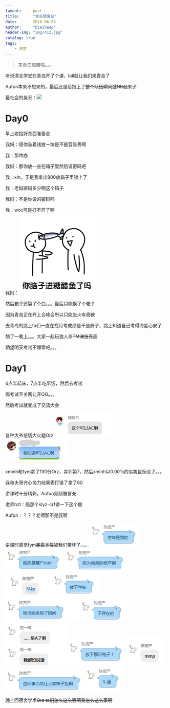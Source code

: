 ```yaml
---
layout:     post
title:      "青岛颓废记"
date:       2018-06-05
author:     "DieSheep"
header-img: "img/412.jpg"
catalog: true
tags:
    - 日常
---
```

>来青岛颓废啦。。。

听说清北学堂在青岛开了个课，loli就让我们来青岛了

Aufun本来不想来的，最后还是给拖上了~~整个队伍瞬间就NB起来了~~

最社会的昊哥：![](/img/52.jpg)

# Day0

早上收拾好东西准备走

我妈：癌你装着钱放一块是不是容易丢啊

我：那咋办

我妈：那你放一些在箱子里然后设密码吧

我：xin，于是我拿出800放箱子里锁上了

我：老妈密码多少啊这个箱子

我妈：不是你设的密码吗

我：woc可是打不开了啊

我妈：![](/img/1(2).jpg)

然后箱子还裂了个口。。。最后只能换了个箱子

因为青岛正在开上合峰会所以只能坐火车~~高铁~~

去青岛的路上ta们一直在找月考成绩~~是不是疯了~~，路上知道自己考得海星心安了

颓了一晚上。。。大家一起玩狼人杀~~TM演技真高~~

期望明天考试不爆零吧。。。

# Day1

6点半起床，7点半吃早饭，然后去考试

癌考试不关网让开QQ。。。

然后考试就变成了交流大会

各种大爷怒切大火题Orz
![](/img/12/234.jpg)![](/img/12/123.jpg)

xminh和fym拿了130分Orz，并列第7，然后xminh以0.001s的劣势鼠标没了。。。

我和夫哥齐心协力结果表打错了拿了80

讲课时十分精彩，Aufun频频被冒充

老师hzt：癌那个slyz-crf讲一下这个题

Aufun：？？？老师那不是我啊

讲课时感觉fym~~暴露本性~~被我们带坏了。。。![](/img/12/12.png) ![](/img/12/45.png) ![](/img/12/56.png) ![](/img/12/67.png) ![](/img/12/125.png) ![](/img/12/234.png) ![](/img/12/235.png) ![](/img/12/325.png) ![](/img/12/364.png) ![](/img/12/367.png) ![](/img/12/462.png) ![](/img/12/634.png)

晚上回宿舍学术~~Orz ta们怎么这么强啊我怎么这么菜啊~~
